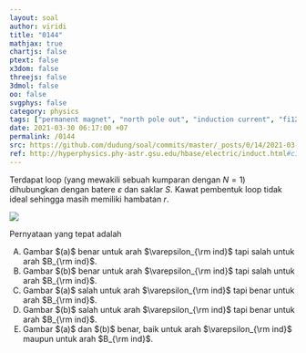 ```yaml
---
layout: soal
author: viridi
title: "0144"
mathjax: true
chartjs: false
ptext: false
x3dom: false
threejs: false
3dmol: false
oo: false
svgphys: false
category: physics
tags: ["permanent magnet", "north pole out", "induction current", "fi1202", "2020-1"]
date: 2021-03-30 06:17:00 +07
permalink: /0144
src: https://github.com/dudung/soal/commits/master/_posts/0/14/2021-03-30-self-inductance.md
ref: http://hyperphysics.phy-astr.gsu.edu/hbase/electric/induct.html#c1
---
```

Terdapat loop (yang mewakili sebuah kumparan dengan $N = 1$) dihubungkan dengan batere $\varepsilon$ dan saklar $S$. Kawat pembentuk loop tidak ideal sehingga masih memiliki hambatan $r$.

![]({{site.baseurl}}/assets/img/0/14/0144.png)

Pernyataan yang tepat adalah

<ol type="A">
<li>Gambar $(a)$ benar untuk arah $\varepsilon_{\rm ind}$ tapi salah untuk arah $B_{\rm ind}$.
<li>Gambar $(b)$ benar untuk arah $\varepsilon_{\rm ind}$ tapi salah untuk arah $B_{\rm ind}$.
<li>Gambar $(a)$ salah untuk arah $\varepsilon_{\rm ind}$ tapi benar untuk arah $B_{\rm ind}$.
<li>Gambar $(b)$ salah untuk arah $\varepsilon_{\rm ind}$ tapi benar untuk arah $B_{\rm ind}$.
<li>Gambar $(a)$ dan $(b)$ benar, baik untuk arah $\varepsilon_{\rm ind}$ maupun untuk arah $B_{\rm ind}$.
